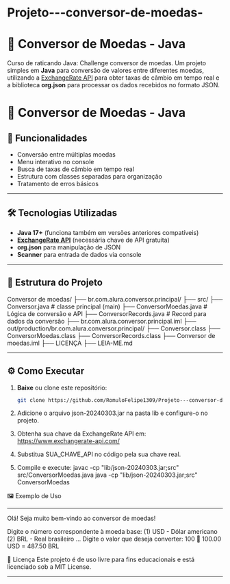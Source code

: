# Projeto---conversor-de-moedas-

# 💱 Conversor de Moedas - Java

Curso de raticando Java: Challenge conversor de moedas. Um projeto simples em **Java** para conversão de valores entre diferentes moedas, utilizando a [ExchangeRate API](https://www.exchangerate-api.com/) para obter taxas de câmbio em tempo real e a biblioteca **org.json** para processar os dados recebidos no formato JSON.

# 💱 Conversor de Moedas - Java


## 🚀 Funcionalidades

- Conversão entre múltiplas moedas
- Menu interativo no console
- Busca de taxas de câmbio em tempo real
- Estrutura com classes separadas para organização
- Tratamento de erros básicos

---

## 🛠 Tecnologias Utilizadas

- **Java 17+** (funciona também em versões anteriores compatíveis)
- **[ExchangeRate API](https://www.exchangerate-api.com/)** (necessária chave de API gratuita)
- **org.json** para manipulação de JSON
- **Scanner** para entrada de dados via console

---

## 📂 Estrutura do Projeto

Conversor de moedas/
├── br.com.alura.conversor.principal/
├── src/
   ├──  Conversor.java              # classe principal (main)
   ├──  ConversorMoedas.java        # Lógica de conversão e API
   ├──  ConversorRecords.java       # Record para dados da conversão
   ├──  br.com.alura.conversor.principal.iml
├── out/production/br.com.alura.conversor.principal/
   ├──  Conversor.class
   ├──  ConversorMoedas.class
   ├──  ConversorRecords.class
   ├──  Conversor de moedas.iml
   ├──  LICENÇA
   ├──  LEIA-ME.md     

   
---

## ⚙️ Como Executar

1. **Baixe** ou clone este repositório:
   ```bash
   git clone https://github.com/RomuloFelipe1309/Projeto---conversor-de-moedas-.git

 2.  Adicione o arquivo json-20240303.jar na pasta lib e configure-o no projeto.

3. Obtenha sua chave da ExchangeRate API em:
 https://www.exchangerate-api.com/

4. Substitua SUA_CHAVE_API no código pela sua chave real.

5. Compile e execute:
   javac -cp "lib/json-20240303.jar;src" src/ConversorMoedas.java
java -cp "lib/json-20240303.jar;src" ConversorMoedas

🖼 Exemplo de Uso
*********************************************************
Olá! Seja muito bem-vindo ao conversor de moedas!

Digite o número correspondente à moeda base:
(1) USD - Dólar americano
(2) BRL - Real brasileiro
...
Digite o valor que deseja converter: 100
💱 100.00 USD = 487.50 BRL

📜 Licença
Este projeto é de uso livre para fins educacionais e está licenciado sob a MIT License.

---

  




